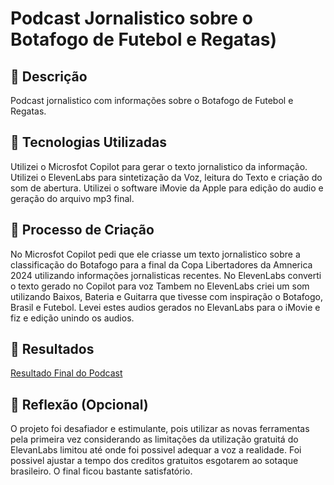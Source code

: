 # Podcast Jornalistico sobre o Botafogo de Futebol e Regatas)

## 📒 Descrição
Podcast jornalistico com informações sobre o Botafogo de Futebol e Regatas.

## 🤖 Tecnologias Utilizadas
Utilizei o Microsfot Copilot para gerar o texto jornalistico da informação.
Utilizei o ElevenLabs para sintetização da Voz, leitura do Texto e criação do som de abertura.
Utilizei o software iMovie da Apple para edição do audio e geração do arquivo mp3 final.


## 🧐 Processo de Criação
No Microsfot Copilot pedi que ele criasse um texto jornalistico sobre a classificação do Botafogo para a final da Copa Libertadores da Amnerica 2024 utilizando informações jornalisticas recentes.
No ElevenLabs converti o texto gerado no Copilot para voz
Tambem no ElevenLabs criei um som utilizando Baixos, Bateria e Guitarra que tivesse com inspiração o Botafogo, Brasil e Futebol.
Levei estes audios gerados no ElevanLabs para o iMovie e fiz e edição unindo os audios.

## 🚀 Resultados
[Resultado Final do Podcast](https://github.com/rmyoti/lab-natty-or-not/blob/main/Bootcamp%20dio%20Desafio%20IA%20Podcast.mp3)

## 💭 Reflexão (Opcional)
O projeto foi desafiador e estimulante, pois utilizar as novas ferramentas pela primeira vez considerando as limitações da utilização gratuitá do ElevanLabs limitou até onde foi possivel adequar a voz a realidade. Foi possivel ajustar a tempo dos creditos gratuitos esgotarem ao sotaque brasileiro. O final ficou bastante satisfatório.
